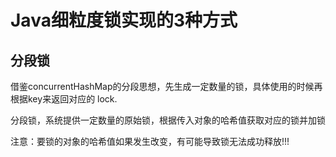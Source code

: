 # Java细粒度锁实现的3种方式
## 分段锁
借鉴concurrentHashMap的分段思想，先生成一定数量的锁，具体使用的时候再根据key来返回对应的
lock.

分段锁，系统提供一定数量的原始锁，根据传入对象的哈希值获取对应的锁并加锁

注意：要锁的对象的哈希值如果发生改变，有可能导致锁无法成功释放!!!


 
 